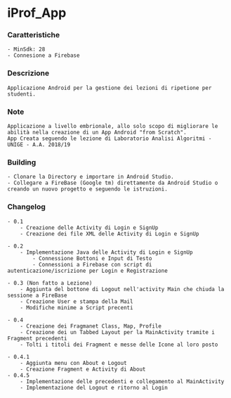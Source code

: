 # iProf_App

### Caratteristiche

    - MinSdk: 28
    - Connesione a Firebase

### Descrizione
    Applicazione Android per la gestione dei lezioni di ripetione per studenti.

### Note
    Applicazione a livello embrionale, allo solo scopo di migliorare le abilità nella creazione di un App Android "from Scratch".
    App Creata seguendo le lezione di Laboratorio Analisi Algoritmi - UNIGE - A.A. 2018/19

### Building
    - Clonare la Directory e importare in Android Studio.
    - Collegare a FireBase (Google tm) direttamente da Android Studio o creando un nuovo progetto e seguendo le istruzioni.

### Changelog
    - 0.1
        - Creazione delle Activity di Login e SignUp
        - Creazione dei file XML delle Activity di Login e SignUp

    - 0.2
        - Implementazione Java delle Activity di Login e SignUp
            - Connessione Bottoni e Input di Testo
            - Connessioni a Firebase con script di autenticazione/iscrizione per Login e Registrazione
    
    - 0.3 (Non fatto a Lezione)
        - Aggiunta del bottone di Logout nell'activity Main che chiuda la sessione a FireBase
        - Creazione User e stampa della Mail
        - Modifiche minime a Script precenti
    
    - 0.4
        - Creazione dei Fragmanet Class, Map, Profile
        - Creazione dei un Tabbed Layout per la MainActivity tramite i Fragment precedenti
        - Tolti i titoli dei Fragment e messe delle Icone al loro posto

    - 0.4.1
        - Aggiunta menu con About e Logout
        - Creazione Fragment e Activity di About
    - 0.4.5
        - Implementazione delle precedenti e collegamento al MainActivity
        - Implementazione del Logout e ritorno al Login